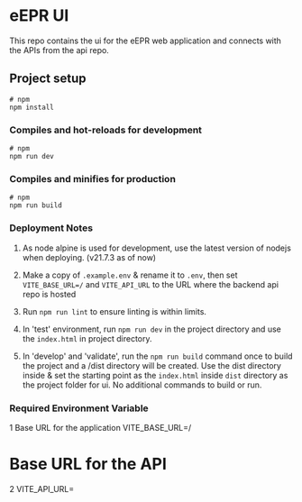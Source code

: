 # eEPR UI

This repo contains the ui for the eEPR web application and connects with the APIs from the api repo.

## Project setup

```
# npm
npm install
```

### Compiles and hot-reloads for development

```
# npm
npm run dev
```

### Compiles and minifies for production

```
# npm
npm run build
```

### Deployment Notes

1. As node alpine is used for development, use the latest version of nodejs when deploying. (v21.7.3 as of now)

2. Make a copy of `.example.env` & rename it to `.env`, then set `VITE_BASE_URL=/` and `VITE_API_URL` to the URL where
   the backend api repo is hosted

3. Run `npm run lint` to ensure linting is within limits.

4. In 'test' environment, run `npm run dev` in the project directory and use the `index.html` in project directory.

5. In 'develop' and 'validate', run the `npm run build` command once to build the project and a /dist directory will be
   created. Use the dist directory inside & set the starting point as the `index.html` inside `dist`
   directory as the project folder for ui. No additional commands to build or run.

### Required Environment Variable

1 Base URL for the application
VITE_BASE_URL=/

# Base URL for the API

2 VITE_API_URL=
